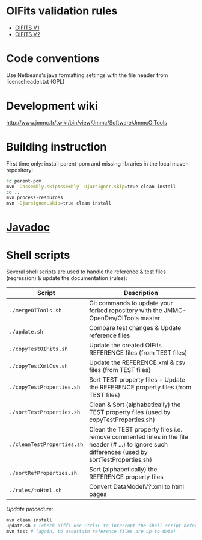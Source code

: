 <!--
 Copyright (c) 2021 Ferreol Soulez

 This software is released under the MIT License.
 https://opensource.org/licenses/MIT
-->

OIFits validation rules
================

* [OIFITS V1](https://jmmc-opendev.github.io/OITools/rules/DataModelV1_output.html)
* [OIFITS V2](https://jmmc-opendev.github.io/OITools/rules/DataModelV2_output.html)

Code conventions
================

Use Netbeans's java formatting settings with the file header from licenseheader.txt (GPL)

Development wiki
================

<http://www.jmmc.fr/twiki/bin/view/Jmmc/Software/JmmcOiTools>

Building instruction
====

First time only: install parent-pom and missing libraries in the local maven repository:
```bash
cd parent-pom
mvn -Dassembly.skipAssembly -Djarsigner.skip=true clean install
cd ..
mvn process-resources
mvn -Djarsigner.skip=true clean install
```

[Javadoc](https://ferreolS.github.io/OITools/index.html)
====

Shell scripts
=============

Several shell scripts are used to handle the reference & test files (regression) & update the documentation (rules):

| Script | Description |
| --- | --- |
| `./mergeOITools.sh` | Git commands to update your forked repository with the JMMC-OpenDev/OITools master |
| `./update.sh` | Compare test changes & Update reference files |
| `./copyTestOIFits.sh` | Update the created OIFits REFERENCE files (from TEST files) |
| `./copyTestXmlCsv.sh` | Update the REFERENCE xml & csv files (from TEST files) |
| `./copyTestProperties.sh` | Sort TEST property files + Update the REFERENCE property files (from TEST files) |
| `./sortTestProperties.sh` | Clean & Sort (alphabetically) the TEST property files (used by copyTestProperties.sh) |
| `./cleanTestProperties.sh` | Clean the TEST property files i.e. remove commented lines in the file header (# ...) to ignore such differences (used by sortTestProperties.sh) |
| `./sortRefProperties.sh` | Sort (alphabetically) the REFERENCE property files |
| `./rules/toHtml.sh` | Convert DataModelV?.xml to html pages |

*Update procedure*:

```bash
mvn clean install
update.sh # (check diff) use Ctrl+C to interrupt the shell script before overriding reference files
mvn test # (again, to ascertain reference files are up-to-date)
```
